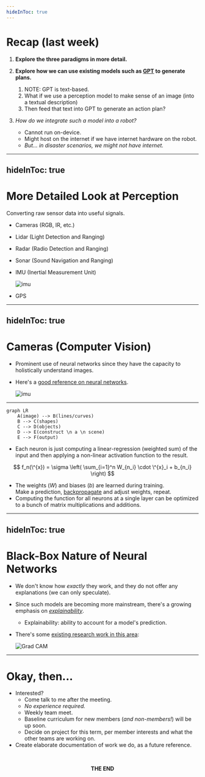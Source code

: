 ```yaml
---
hideInToc: true
---
```


# Recap (last week)

1. **Explore the three paradigms in more detail.**
2. **Explore how we can use existing models such as [GPT](https://openai.com/research/gpt-4) to generate plans.**

    1. NOTE: GPT is text-based.
    2. What if we use a perception model to make sense of an image (into a textual description)
    3. Then feed that text into GPT to generate an action plan?

3. _How do we integrate such a model into a robot?_

    - Cannot run on-device.
    - Might host on the internet if we have internet hardware on the robot.
    - _But... in disaster scenarios, we might not have internet._

---
hideInToc: true
---

# More Detailed Look at Perception

Converting raw sensor data into useful signals.

- Cameras (RGB, IR, etc.)
- Lidar (Light Detection and Ranging)
- Radar (Radio Detection and Ranging)
- Sonar (Sound Navigation and Ranging)
- IMU (Inertial Measurement Unit)
  <div class="w-50 h-30 m-left">

  ![imu](/images/02/imu.png)

  </div>
- GPS

---
hideInToc: true
---

# Cameras (Computer Vision)

- Prominent use of neural networks since they have the capacity to holistically understand images.
- Here's a [good reference on neural networks](https://www.ibm.com/topics/neural-networks).

  <div class="w-100 h-100 m-left">

  ![imu](/images/02/neural-net.png)

  </div>

---

```mermaid
graph LR
    A(image) --> B(lines/curves)
    B --> C(shapes)
    C --> D(objects)
    D --> E(construct \n a \n scene)
    E --> F(output)
```

- Each neuron is just computing a linear-regression (weighted sum) of the input
  and then applying a non-linear activation function to the result.

$$
f_n(\^{x}) = \sigma \left( \sum_{i=1}^n W_{n_i} \cdot \^{x}_i + b_{n_i} \right)
$$

- The weights ($W$) and biases ($b$) are learned during training.  
  <span color="red"> Make a prediction, [backpropagate](https://developer.ibm.com/articles/cc-cognitive-neural-networks-deep-dive/) and adjust weights, repeat. </span>
- Computing the function for all neurons at a single layer can be optimized to a bunch of matrix multiplications and additions.

---
hideInToc: true
---

# Black-Box Nature of Neural Networks

- We don't know how _exactly_ they work, and they do not
 offer any explanations (we can only speculate).
- Since such models are becoming more mainstream, there's a
  growing emphasis on [_explainability_](https://www.ibm.com/topics/explainable-ai).
  - <span color="red"> Explainability: ability to account for a model's prediction. </span>
- There's some [existing research work in this area](https://arxiv.org/pdf/1610.02391.pdf):

  <div class="w-80 m-auto">

  ![Grad CAM](/images/02/grad-cam.png)

  </div>

---

# Okay, then...

- Interested?
  - Come talk to me after the meeting.
  - _<highlight>No experience required.</highlight>_
  - Weekly team meet.
  - Baseline curriculum for new members (_and non-members!_) will be up soon.
  - Decide on project for this term,
    per member interests and what the other teams are working on.
- Create elaborate documentation of work we do, as a future reference.

<div align="center">

<br />

**THE END**

</div>

